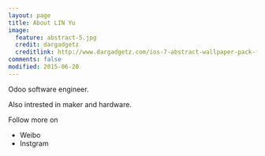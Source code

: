 ```yaml
---
layout: page
title: About LIN Yu
image:
  feature: abstract-5.jpg
  credit: dargadgetz
  creditlink: http://www.dargadgetz.com/ios-7-abstract-wallpaper-pack-for-iphone-5-and-ipod-touch-retina/
comments: false
modified: 2015-06-20
---
```


Odoo software engineer.

Also intrested in maker and hardware.

Follow more on 
* Weibo
* Instgram

[^1]: Weibo: *https://weibo.com/uynil*
[^2]: Instgram: *https://instagram.com/uynil*